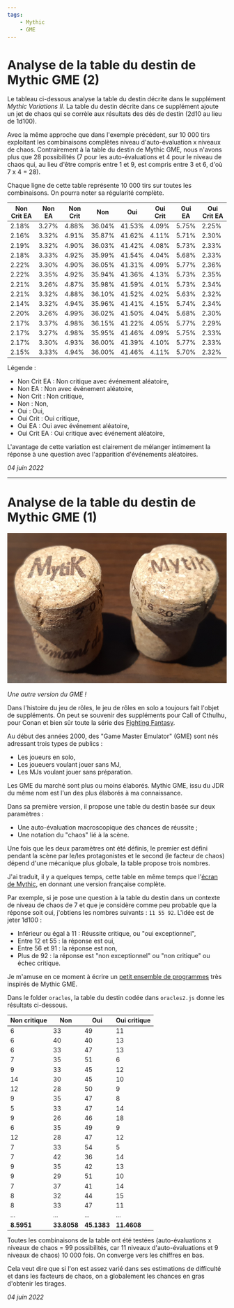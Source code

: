 ```yaml
---
tags:
    - Mythic
    - GME
---
```


# Analyse de la table du destin de Mythic GME (2)

Le tableau ci-dessous analyse la table du destin décrite dans le supplément _Mythic Variations II_. La table du destin décrite dans ce supplément ajoute un jet de chaos qui se corrèle aux résultats des dés de destin (2d10 au lieu de 1d100).

Avec la même approche que dans l'exemple précédent, sur 10 000 tirs exploitant les combinaisons complètes niveau d'auto-évaluation x niveaux de chaos. Contrairement à la table du destin de Mythic GME, nous n'avons plus que 28 possibilités (7 pour les auto-évaluations et 4 pour le niveau de chaos qui, au lieu d'être compris entre 1 et 9, est compris entre 3 et 6, d'où 7 x 4 = 28).

Chaque ligne de cette table représente 10 000 tirs sur toutes les combinaisons. On pourra noter sa régularité complète.

| Non Crit EA | Non EA | Non Crit | Non    | Oui    | Oui Crit | Oui EA | Oui Crit EA |
|-------------|--------|----------|--------|--------|----------|--------|-------------|
| 2.18%       | 3.27%  | 4.88%    | 36.04% | 41.53% | 4.09%    | 5.75%  | 2.25%       |
| 2.16%       | 3.32%  | 4.91%    | 35.87% | 41.62% | 4.11%    | 5.71%  | 2.30%       |
| 2.19%       | 3.32%  | 4.90%    | 36.03% | 41.42% | 4.08%    | 5.73%  | 2.33%       |
| 2.18%       | 3.33%  | 4.92%    | 35.99% | 41.54% | 4.04%    | 5.68%  | 2.33%       |
| 2.22%       | 3.30%  | 4.90%    | 36.05% | 41.31% | 4.09%    | 5.77%  | 2.36%       |
| 2.22%       | 3.35%  | 4.92%    | 35.94% | 41.36% | 4.13%    | 5.73%  | 2.35%       |
| 2.21%       | 3.26%  | 4.87%    | 35.98% | 41.59% | 4.01%    | 5.73%  | 2.34%       |
| 2.21%       | 3.32%  | 4.88%    | 36.10% | 41.52% | 4.02%    | 5.63%  | 2.32%       |
| 2.14%       | 3.32%  | 4.94%    | 35.96% | 41.41% | 4.15%    | 5.74%  | 2.34%       |
| 2.20%       | 3.26%  | 4.99%    | 36.02% | 41.50% | 4.04%    | 5.68%  | 2.30%       |
| 2.17%       | 3.37%  | 4.98%    | 36.15% | 41.22% | 4.05%    | 5.77%  | 2.29%       |
| 2.17%       | 3.27%  | 4.98%    | 35.95% | 41.46% | 4.09%    | 5.75%  | 2.33%       |
| 2.17%       | 3.30%  | 4.93%    | 36.00% | 41.39% | 4.10%    | 5.77%  | 2.33%       |
| 2.15%       | 3.33%  | 4.94%    | 36.00% | 41.46% | 4.11%    | 5.70%  | 2.32%       |

Légende :
* Non Crit EA : Non critique avec événement aléatoire,
* Non EA : Non avec événement aléatoire,
* Non Crit : Non critique,
* Non : Non,
* Oui : Oui,
* Oui Crit : Oui critique,
* Oui EA : Oui avec événement aléatoire,
* Oui Crit EA : Oui critique avec événement aléatoire,

L'avantage de cette variation est clairement de mélanger intimement la réponse à une question avec l'apparition d'événements aléatoires.

_04 juin 2022_

---

# Analyse de la table du destin de Mythic GME (1)

![Mytic](../images/mytic.png)

_Une autre version du GME !_

Dans l'histoire du jeu de rôles, le jeu de rôles en solo a toujours fait l'objet de suppléments. On peut se souvenir des suppléments pour Call of Cthulhu, pour Conan et bien sûr toute la série des [Fighting Fantasy](https://www.fightingfantasy.com/).

Au début des années 2000, des "Game Master Emulator" (GME) sont nés adressant trois types de publics :
* Les joueurs en solo,
* Les joueuers voulant jouer sans MJ,
* Les MJs voulant jouer sans préparation.

Les GME du marché sont plus ou moins élaborés. Mythic GME, issu du JDR du même nom est l'un des plus élaborés à ma connaissance.

Dans sa première version, il propose une table du destin basée sur deux paramètres :
* Une auto-évaluation macroscopique des chances de réussite ;
* Une notation du "chaos" lié à la scène.

Une fois que les deux paramètres ont été définis, le premier est défini pendant la scène par le/les protagonistes et le second (le facteur de chaos) dépend d'une mécanique plus globale, la table propose trois nombres.

J'ai traduit, il y a quelques temps, cette table en même temps que l'[écran de Mythic](https://github.com/orey/jdr/blob/master/Mythic-fr/MythicGME-EcranMJ-VersionFrancaise-OreyJdr05.pdf), en donnant une version française complète.

Par exemple, si je pose une question à la table du destin dans un contexte de niveau de chaos de 7 et que je considère comme peu probable que la réponse soit oui, j'obtiens les nombres suivants : `11 55 92`. L'idée est de jeter 1d100 :
* Inférieur ou égal à 11 : Réussite critique, ou "oui exceptionnel",
* Entre 12 et 55 : la réponse est oui,
* Entre 56 et 91 : la réponse est non,
* Plus de 92 : la réponse est "non exceptionnel" ou "non critique" ou échec critique.

Je m'amuse en ce moment à écrire un [petit ensemble de programmes](https://github.com/orey/gme) très inspirés de Mythic GME.

Dans le folder `oracles`, la table du destin codée dans `oracles2.js` donne les résultats ci-dessous.

| Non critique | Non         | Oui         | Oui critique |
|--------------|-------------|-------------|--------------|
| 6            | 33          | 49          | 11           |
| 6            | 40          | 40          | 13           |
| 6            | 33          | 47          | 13           |
| 7            | 35          | 51          | 6            |
| 9            | 33          | 45          | 12           |
| 14           | 30          | 45          | 10           |
| 12           | 28          | 50          | 9            |
| 9            | 35          | 47          | 8            |
| 5            | 33          | 47          | 14           |
| 9            | 26          | 46          | 18           |
| 6            | 35          | 49          | 9            |
| 12           | 28          | 47          | 12           |
| 7            | 33          | 54          | 5            |
| 7            | 42          | 36          | 14           |
| 9            | 35          | 42          | 13           |
| 9            | 29          | 51          | 10           |
| 7            | 37          | 41          | 14           |
| 8            | 32          | 44          | 15           |
| 8            | 33          | 47          | 11           |
| ...          | ...         | ...         | ...          |
| **8.5951**   | **33.8058** | **45.1383** | **11.4608**  |

Toutes les combinaisons de la table ont été testées (auto-évaluations x niveaux de chaos = 99 possibilités, car 11 niveaux d'auto-évaluations et 9 niveaux de chaos) 10 000 fois. On converge vers les chiffres en bas.

Cela veut dire que si l'on est assez varié dans ses estimations de difficulté et dans les facteurs de chaos, on a globalement les chances en gras d'obtenir les tirages.

_04 juin 2022_
